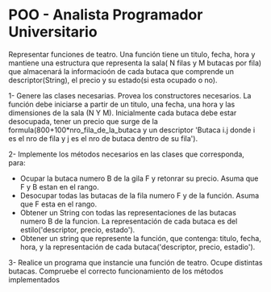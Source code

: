 # POO - Analista Programador Universitario

Representar funciones de teatro. Una función tiene un titulo, fecha, hora y mantiene una estructura que representa la sala( N filas y M butacas por fila) que almacenará la informacioón de cada butaca que comprende un descriptor(String), el precio y su estado(si esta ocupado o no).

1- Genere las clases necesarias. Provea los constructores necesarios. La función debe iniciarse a partir de un titulo, una fecha, una hora y las dimensiones de la sala (N Y M). Inicialmente cada butaca debe estar desocupada, tener un precio que surge de la formula(800+100*nro_fila_de_la_butaca y un descriptor 'Butaca i.j donde i es el nro de fila y j es el nro de butaca dentro de su fila').

2- Implemente los métodos necesarios en las clases que corresponda, para:
   - Ocupar la butaca numero B de la gila F y retonrar su precio. Asuma que F y B estan en el rango. 
   - Desocupar todas las butacas de la fila numero F y de la función. Asuma que F esta en el rango.
   - Obtener un String con todas las representaciones de las butacas numero B de la funcion. La representación
 de cada butaca es del estilo('descriptor, precio, estado').
   - Obtener un string que represente la función, que contenga: titulo, fecha, hora, y la representación de cada butaca('descriptor, precio, estadio').

3- Realice un programa que instancie una función de teatro. Ocupe distintas butacas. Compruebe el correcto funcionamiento de los métodos implementados
